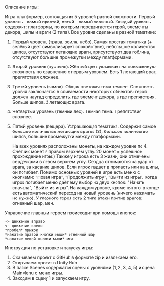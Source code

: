 Описание игры:
	
Игра платформер, состоящая из 5 уровней разной сложности. Первый уровень - самый простой, пятый - самый сложный. Каждый уровень содержит: платформы, по которым передвигается герой, элементы декора, шипы и враги (2 типа). Все уровни сделаны в разной тематике:

1) Первый уровень (трава, земля, небо). Самая простая тематика (+ зелёный цвет символизирует спокойствие), небольшое количество шипов, отсутствуют летающие враги, присутствуют два гоблина, отсутствуют большие промежутки между платформами.
2) Второй уровень (пустыня). Жёлтый цвет указывает на повышенную сложность по сравнению с первым уровнем. Есть 1 летающий враг, препятствия сложнее.
3) Третий уровень (замок). Общая цветовая тема темнее. Сложность уровня заключается в сливаемости некоторых объектов: герой должен наугад определить, где элемент декора, а где препятствия. Больше шипов. 2 летающих врага.
4) Четвёртый уровень (темный лес). Тёмная тема. Препятствия сложнее.
5) Пятый уровень (пещера). Устрашающая тематика. Содержит самое большое количество летающих врагов (3), большое количество шипов, большие промежутки между платформами.

	На всех уровнях расположены монеты, на каждом уровне по 4. Счётчик монет в правом верхнем углу. 20 монет = успешное прохождение игры:) Также у игрока есть 3 жизни, они отмечены сердечками в левом верхнем углу. Сердца отнимаются за удар от врага, за касание шипов. Если игрок падает в пропасть или на шипы, он погибает.
	Помимо основных уровней в игре есть меню с кнопками: "Новая игра", "Продолжить игру", "Выйти из игры". Когда игрок погибает меню даёт ему выбор из двух кнопок: "Начать сначала", "Выйти из игры". На каждом уровне, кроме пятого, в конце есть автоматический переход на новый уровень (ничего нажимать не нужно).
	У главного героя есть 2 типа атаки против врагов: огненный шар, меч.

Управление главным героем происходит при помощи кнопок:

	-> движение вправо
	<- движение влево
	*пробел* прыжок
	*нажатие правой кнопки мыши* огненный шар
	*нажатие левой кнопки мыши* меч


Инструкция по установке и запуску игры:

1) Скачиваем проект с GitHub в формате zip и извлекаем его.
2) Открываем проект в Unity Hub.
3) В папке Scenes содержатся сцены с уровнями (1, 2, 3, 4, 5) и сцена MainMenu с меню игры.
4) Заходим в сцену 1 и запускаем игру.